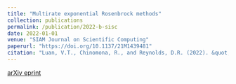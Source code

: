 ```yaml
---
title: "Multirate exponential Rosenbrock methods"
collection: publications
permalink: /publication/2022-b-sisc
date: 2022-01-01
venue: "SIAM Journal on Scientific Computing"
paperurl: "https://doi.org/10.1137/21M1439481"
citation: "Luan, V.T., Chinomona, R., and Reynolds, D.R. (2022). &quot;Multirate exponential Rosenbrock methods.&quot; <i>SIAM Journal on Scientific Computing</i>, 44(5):A3265-A3289."
---
```


[arXiv eprint](https://arxiv.org/abs/2106.05385)
